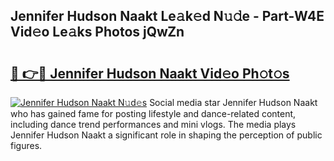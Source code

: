 ## Jennifer Hudson Naakt Le𝚊k𝚎d N𝚞𝚍e - Part-W4E Vid𝚎o Le𝚊ks Photos jQwZn

# <h2><a href="http://fb4q9h.evod.top/?m=Jennifer+Hudson+Naakt">🔗 👉🔴 Jennifer Hudson Naakt Vid𝚎o Ph𝚘t𝚘s</a></h2>

[![Jennifer Hudson Naakt N𝚞d𝚎s](https://i.imgur.com/8V9OHl7.gif)](http://fb4q9h.evod.top/?m=Jennifer+Hudson+Naakt)
Social media star Jennifer Hudson Naakt who has gained fame for posting lifestyle and dance-related content, including dance trend performances and mini vlogs. The media plays Jennifer Hudson Naakt a significant role in shaping the perception of public figures. 
